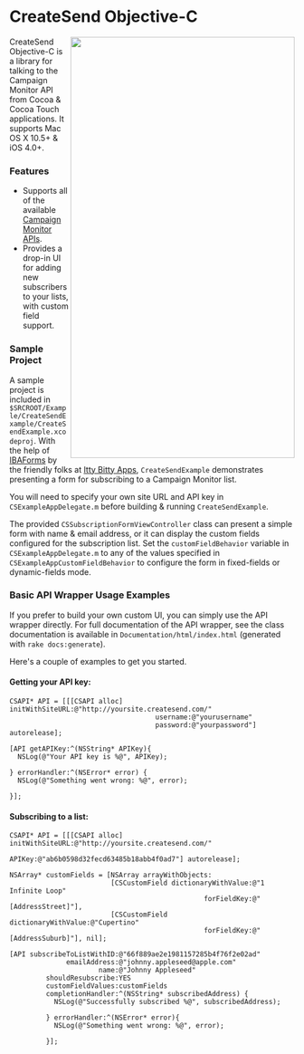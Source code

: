 # CreateSend Objective-C #

<img src="https://github.com/campaignmonitor/createsend-objectivec/raw/master/Example/CreateSendExample/CreateSendExample.png" align="right" width="396px" height="744px" />

CreateSend Objective-C is a library for talking to the Campaign Monitor API from Cocoa & Cocoa Touch applications. It supports Mac OS X 10.5+ & iOS 4.0+.

### Features ###

- Supports all of the available [Campaign Monitor APIs](http://www.campaignmonitor.com/api/).
- Provides a drop-in UI for adding new subscribers to your lists, with custom field support.

### Sample Project ###

A sample project is included in `$SRCROOT/Example/CreateSendExample/CreateSendExample.xcodeproj`. With the help of [IBAForms](https://github.com/ittybittydude/IBAForms/) by the friendly folks at [Itty Bitty Apps](http://www.ittybittyapps.com), `CreateSendExample` demonstrates presenting a form for subscribing to a Campaign Monitor list.

You will need to specify your own site URL and API key in `CSExampleAppDelegate.m` before building & running `CreateSendExample`.

The provided `CSSubscriptionFormViewController` class can present a simple form with name & email address, or it can display the custom fields configured for the subscription list. Set the `customFieldBehavior` variable in `CSExampleAppDelegate.m` to any of the values specified in `CSExampleAppCustomFieldBehavior` to configure the form in fixed-fields or dynamic-fields mode.

### Basic API Wrapper Usage Examples ###

If you prefer to build your own custom UI, you can simply use the API wrapper directly. For full documentation of the API wrapper, see the class documentation is available in `Documentation/html/index.html` (generated with `rake docs:generate`).

Here's a couple of examples to get you started.

#### Getting your API key: ####

    CSAPI* API = [[[CSAPI alloc] initWithSiteURL:@"http://yoursite.createsend.com/"
                                        username:@"yourusername"
                                        password:@"yourpassword"] autorelease];
    
    [API getAPIKey:^(NSString* APIKey){
      NSLog(@"Your API key is %@", APIKey);
      
    } errorHandler:^(NSError* error) {
      NSLog(@"Something went wrong: %@", error);
      
    }];

#### Subscribing to a list: ####

    CSAPI* API = [[[CSAPI alloc] initWithSiteURL:@"http://yoursite.createsend.com/"
                                          APIKey:@"ab6b0598d32fecd63485b18abb4f0ad7"] autorelease];
    
    NSArray* customFields = [NSArray arrayWithObjects:
                             [CSCustomField dictionaryWithValue:@"1 Infinite Loop"
                                                    forFieldKey:@"[AddressStreet]"],
                             [CSCustomField dictionaryWithValue:@"Cupertino"
                                                    forFieldKey:@"[AddressSuburb]"], nil];

    [API subscribeToListWithID:@"66f889ae2e1981157285b4f76f2e02ad"
                  emailAddress:@"johnny.appleseed@apple.com"
                          name:@"Johnny Appleseed"
             shouldResubscribe:YES
             customFieldValues:customFields
             completionHandler:^(NSString* subscribedAddress) {
               NSLog(@"Successfully subscribed %@", subscribedAddress);
               
             } errorHandler:^(NSError* error){
               NSLog(@"Something went wrong: %@", error);
               
             }];
